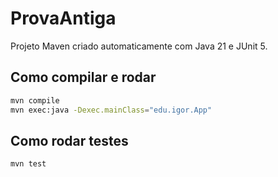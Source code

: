 # ProvaAntiga

Projeto Maven criado automaticamente com Java 21 e JUnit 5.

## Como compilar e rodar

```bash
mvn compile
mvn exec:java -Dexec.mainClass="edu.igor.App"
```

## Como rodar testes

```bash
mvn test
```

